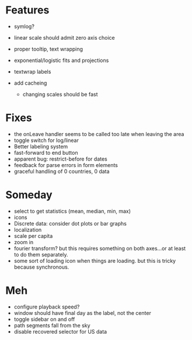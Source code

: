 
# Features

*   symlog?
*   linear scale should admit zero axis choice
*   proper tooltip, text wrapping
*   exponential/logistic fits and projections
*   textwrap labels


*   add cacheing
    *   changing scales should be fast


# Fixes

*   the onLeave handler seems to be called too late when leaving the area
*   toggle switch for log/linear
*   Better labeling system
*   fast-forward to end button
*   apparent bug: restrict-before for dates
*   feedback for parse errors in form elements
*   graceful handling of 0 countries, 0 data

# Someday

*   select to get statistics (mean, median, min, max)
*   icons
*   Discrete data: consider dot plots or bar graphs
*   localization
*   scale per capita
*   zoom in
*   fourier transform?  but this requires something on both axes...or at least
    to do them separately.
*   some sort of loading icon when  things are loading. but this is tricky
    because synchronous.

# Meh

*   configure playback speed?
*   window should have final day as the label, not the center
*   toggle sidebar on and off
*   path segments fall from the sky
*   disable recovered selector for US data
